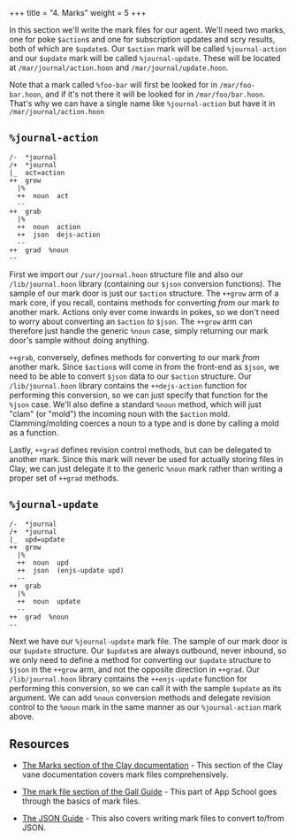 +++
title = "4. Marks"
weight = 5
+++

In this section we'll write the mark files for our agent. We'll need two marks,
one for poke `$action`s and one for subscription updates and scry results, both
of which are `$update`s. Our `$action` mark will be called `%journal-action` and
our `$update` mark will be called `%journal-update`. These will be located at
`/mar/journal/action.hoon` and `/mar/journal/update.hoon`.

Note that a mark called `%foo-bar` will first be looked for in
`/mar/foo-bar.hoon`, and if it's not there it will be looked for in
`/mar/foo/bar.hoon`. That's why we can have a single name like `%journal-action`
but have it in `/mar/journal/action.hoon`

## `%journal-action`

```hoon {% copy=true mode="collapse" %}
/-  *journal
/+  *journal
|_  act=action
++  grow
  |%
  ++  noun  act
  --
++  grab
  |%
  ++  noun  action
  ++  json  dejs-action
  --
++  grad  %noun
--
```

First we import our `/sur/journal.hoon` structure file and also our
`/lib/journal.hoon` library (containing our `$json` conversion functions). The
sample of our mark door is just our `$action` structure. The `++grow` arm of a
mark core, if you recall, contains methods for converting _from_ our mark _to_
another mark. Actions only ever come inwards in pokes, so we don't need to worry
about converting an `$action` _to_ `$json`. The `++grow` arm can therefore just
handle the generic `%noun` case, simply returning our mark door's sample without
doing anything.

`++grab`, conversely, defines methods for converting _to_ our mark _from_
another mark. Since `$action`s will come in from the front-end as `$json`, we
need to be able to convert `$json` data to our `$action` structure. Our
`/lib/journal.hoon` library contains the `++dejs-action` function for performing
this conversion, so we can just specify that function for the `%json` case.
We'll also define a standard `%noun` method, which will just "clam" (or "mold")
the incoming noun with the `$action` mold. Clamming/molding coerces a noun to a
type and is done by calling a mold as a function.

Lastly, `++grad` defines revision control methods, but can be delegated to
another mark. Since this mark will never be used for actually storing files in
Clay, we can just delegate it to the generic `%noun` mark rather than writing a
proper set of `++grad` methods.

## `%journal-update`

```hoon {% copy=true mode="collapse" %}
/-  *journal
/+  *journal
|_  upd=update
++  grow
  |%
  ++  noun  upd
  ++  json  (enjs-update upd)
  --
++  grab
  |%
  ++  noun  update
  --
++  grad  %noun
--
```

Next we have our `%journal-update` mark file. The sample of our mark door is our
`$update` structure. Our `$update`s are always outbound, never inbound, so we
only need to define a method for converting our `$update` structure to `$json`
in the `++grow` arm, and not the opposite direction in `++grad`. Our
`/lib/journal.hoon` library contains the `++enjs-update` function for performing
this conversion, so we can call it with the sample `$update` as its argument. We
can add `%noun` conversion methods and delegate revision control to the `%noun`
mark in the same manner as our `%journal-action` mark above.

## Resources

- [The Marks section of the Clay documentation](/reference/arvo/clay/marks/marks) -
  This section of the Clay vane documentation covers mark files comprehensively.
- [The mark file section of the Gall
  Guide](/guides/core/app-school/7-sur-and-marks#mark-files) - This part of
  App School goes through the basics of mark files.

- [The JSON Guide](/guides/additional/json-guide) - This also covers writing mark
  files to convert to/from JSON.
